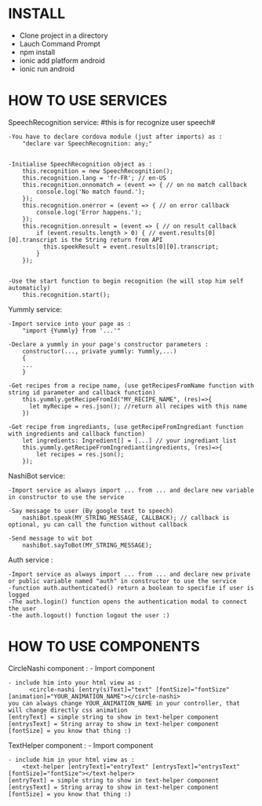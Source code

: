 # INSTALL

- Clone project in a directory
- Lauch Command Prompt
- npm install
- ionic add platform android
- ionic run android


# HOW TO USE SERVICES


SpeechRecognition service: 
	#this is for recognize user speech#
	
	
	-You have to declare cordova module (just after imports) as : 
		"declare var SpeechRecognition: any;"


	-Initialise SpeechRecognition object as :
		this.recognition = new SpeechRecognition();
		this.recognition.lang = 'fr-FR'; // en-US
		this.recognition.onnomatch = (event => { // on no match callback
			console.log('No match found.');
		});
		this.recognition.onerror = (event => { // on error callback
			console.log('Error happens.');
		});
		this.recognition.onresult = (event => { // on result callback
			if (event.results.length > 0) { // event.results[0][0].transcript is the String return from API
			  this.speekResult = event.results[0][0].transcript;
			}
		});


	-Use the start function to begin recognition (he will stop him self automaticly)
		this.recognition.start();




Yummly service: 

	-Import service into your page as :
		"import {Yummly} from '...'"
		
	-Declare a yummly in your page's constructor parameters :
		constructor(..., private yummly: Yummly,...)
		{
		...
		}
	
	-Get recipes from a recipe name, (use getRecipesFromName function with string id parameter and callback function)
		this.yummly.getRecipeFromId("MY_RECIPE_NAME", (res)=>{
		  let myRecipe = res.json(); //return all recipes with this name
		})
		
	-Get recipe from ingrediants, (use getRecipeFromIngrediant function with ingredients and callback function)
		let ingredients: Ingredient[] = [...] // your ingrediant list
		this.yummly.getRecipeFromIngrediant(ingredients, (res)=>{
			let recipes = res.json();
		});
		
		
NashiBot service:

	-Import service as always import ... from ... and declare new variable in constructor to use the service
	
	-Say message to user (By google text to speech)
		nashiBot.speak(MY_STRING_MESSAGE, CALLBACK); // callback is optional, yu can call the function without callback
		
	-Send message to wit bot
		nashiBot.sayToBot(MY_STRING_MESSAGE);
		
		
Auth service :

	-Import service as always import ... from ... and declare new private or public variable named "auth" in constructor to use the service
	-function auth.authenticated() return a boolean to specifie if user is logged
	-The auth.login() function opens the authentication modal to connect the user
	-the auth.logout() function logout the user :)


# HOW TO USE COMPONENTS


CircleNashi component :
	- Import component
	
	- include him into your html view as :
		  <circle-nashi [entry(s)Text]="text" [fontSize]="fontSize" [animation]="YOUR_ANIMATION_NAME"></circle-nashi>
	you can always change YOUR_ANIMATION_NAME in your controller, that will change directly css animation
	[entryText] = simple string to show in text-helper component
	[entrysText] = String array to show in text-helper component
	[fontSize] = you know that thing :)
	
TextHelper component :
	- Import component
	
	- include him in your html view as :
		<text-helper [entryText]="entryText" [entrysText]="entrysText" [fontSize]="fontSize"></text-helper>
	[entryText] = simple string to show in text-helper component
	[entrysText] = String array to show in text-helper component
	[fontSize] = you know that thing :)
		

	

